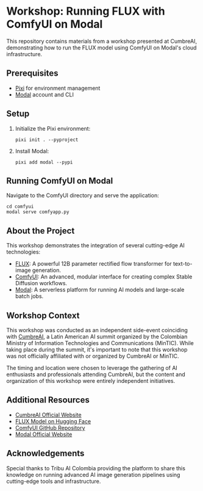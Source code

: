 # Workshop: Running FLUX with ComfyUI on Modal

This repository contains materials from a workshop presented at CumbreAI, demonstrating how to run the FLUX model using ComfyUI on Modal's cloud infrastructure.

## Prerequisites

- [Pixi](https://github.com/prefix-dev/pixi) for environment management
- [Modal](https://modal.com/) account and CLI

## Setup

1. Initialize the Pixi environment:
   ```
   pixi init . --pyproject
   ```

2. Install Modal:
   ```
   pixi add modal --pypi
   ```

## Running ComfyUI on Modal

Navigate to the ComfyUI directory and serve the application:
```
cd comfyui
modal serve comfyapp.py
```

## About the Project

This workshop demonstrates the integration of several cutting-edge AI technologies:

- [FLUX](https://huggingface.co/black-forest-labs/FLUX.1-dev): A powerful 12B parameter rectified flow transformer for text-to-image generation.
- [ComfyUI](https://github.com/comfyanonymous/ComfyUI): An advanced, modular interface for creating complex Stable Diffusion workflows.
- [Modal](https://modal.com/): A serverless platform for running AI models and large-scale batch jobs.

## Workshop Context

This workshop was conducted as an independent side-event coinciding with [CumbreAI](https://www.mintic.gov.co/cumbre-ia/), a Latin American AI summit organized by the Colombian Ministry of Information Technologies and Communications (MinTIC). While taking place during the summit, it's important to note that this workshop was not officially affiliated with or organized by CumbreAI or MinTIC.

The timing and location were chosen to leverage the gathering of AI enthusiasts and professionals attending CumbreAI, but the content and organization of this workshop were entirely independent initiatives.

## Additional Resources

- [CumbreAI Official Website](https://www.mintic.gov.co/cumbre-ia/)
- [FLUX Model on Hugging Face](https://huggingface.co/black-forest-labs/FLUX.1-dev)
- [ComfyUI GitHub Repository](https://github.com/comfyanonymous/ComfyUI)
- [Modal Official Website](https://modal.com/)

## Acknowledgements

Special thanks to Tribu AI Colombia providing the platform to share this knowledge on running advanced AI image generation pipelines using cutting-edge tools and infrastructure.